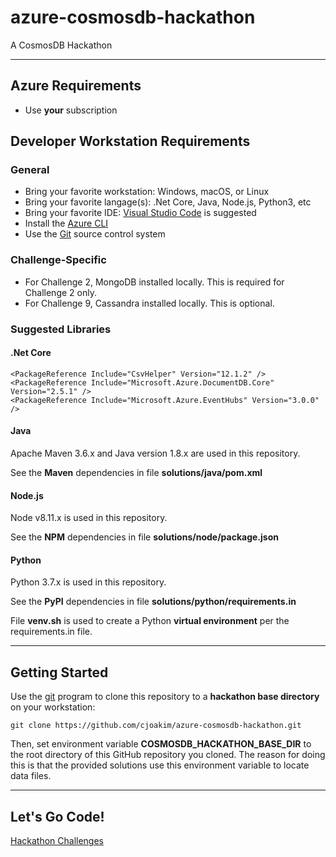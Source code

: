# azure-cosmosdb-hackathon

A CosmosDB Hackathon

---

## Azure Requirements

- Use **your** subscription

## Developer Workstation Requirements

### General

- Bring your favorite workstation: Windows, macOS, or Linux
- Bring your favorite langage(s): .Net Core, Java, Node.js, Python3, etc
- Bring your favorite IDE: [Visual Studio Code](https://code.visualstudio.com) is suggested 
- Install the [Azure CLI](https://docs.microsoft.com/en-us/cli/azure/install-azure-cli) 
- Use the [Git](https://git-scm.com/downloads) source control system 

### Challenge-Specific

- For Challenge 2, MongoDB installed locally.  This is required for Challenge 2 only.
- For Challenge 9, Cassandra installed locally.  This is optional.

### Suggested Libraries

#### .Net Core

```
<PackageReference Include="CsvHelper" Version="12.1.2" />
<PackageReference Include="Microsoft.Azure.DocumentDB.Core" Version="2.5.1" />
<PackageReference Include="Microsoft.Azure.EventHubs" Version="3.0.0" />
```

#### Java

Apache Maven 3.6.x and Java version 1.8.x are used in this repository.

See the **Maven** dependencies in file **solutions/java/pom.xml**

#### Node.js

Node v8.11.x is used in this repository.

See the **NPM** dependencies in file **solutions/node/package.json**

#### Python

Python 3.7.x is used in this repository.

See the **PyPI** dependencies in file **solutions/python/requirements.in**

File **venv.sh** is used to create a Python **virtual environment** per the requirements.in file.

---

## Getting Started

Use the [git](https://git-scm.com) program to clone this repository to a 
**hackathon base directory** on your workstation:

```
git clone https://github.com/cjoakim/azure-cosmosdb-hackathon.git
```

Then, set environment variable **COSMOSDB_HACKATHON_BASE_DIR** to the root
directory of this GitHub repository you cloned.  The reason for doing this 
is that the provided solutions use this environment variable to locate data
files.

---

## Let's Go Code!

[Hackathon Challenges](challenges/challenges_list.md)
